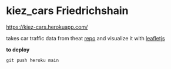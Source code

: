 # kiez_cars Friedrichshain

https://kiez-cars.herokuapp.com/ 


takes car traffic data from theat [repo](https://github.com/hanshack/car-tagging-data-berlin)
and visualize it with [leafletjs](https://leafletjs.com)


**to deploy**

`git push heroku main`


